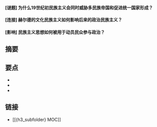 #### [谜题] 为什么19世纪初民族主义会同时威胁多民族帝国和促进统一国家形成？


#### [连接] 赫尔德的文化民族主义如何影响后来的政治民族主义？


#### [影响] 民族主义思想如何被用于动员民众参与政治？


## 摘要


## 要点

- 
- 
- 

## 链接

- [[{h3_subfolder} MOC]]

